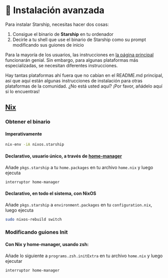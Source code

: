 # 🚀 Instalación avanzada

Para instalar Starship, necesitas hacer dos cosas:

1. Consigue el binario de **Starship** en tu ordenador
1. Decirle a tu shell que use el binario de Starship como su prompt modificando sus guiones de inicio

Para la mayoría de los usuarios, las instrucciones en [la página principal](/guide/#🚀-installation) funcionarán genial. Sin embargo, para algunas plataformas más especializadas, se necesitan diferentes instrucciones.

Hay tantas plataformas ahí fuera que no cabían en el README.md principal, así que aquí están algunas instrucciones de instalación para otras plataformas de la comunidad. ¿No está usted aquí? ¡Por favor, añádelo aquí si lo encuentras!

## [Nix](https://nixos.wiki/wiki/Nix)

### Obtener el binario

#### Imperativamente

```sh
nix-env -iA nixos.starship
```

#### Declarativo, usuario único, a través de [home-manager](home-manager)

Añade `pkgs.starship` a tu `home.packages` en tu archivo `home.nix` y luego ejecuta

```sh
interruptor home-manager
```

#### Declarativo, en todo el sistema, con NixOS

Añade `pkgs.starship` a `environment.packages` en tu `configuration.nix`, luego ejecuta

```sh
sudo nixos-rebuild switch
```

### Modificando guiones Init

#### Con Nix y home-manager, usando zsh:

Añade lo siguiente a `programs.zsh.initExtra` en tu archivo `home.nix` y luego ejecutar

```sh
interruptor home-manager
```

